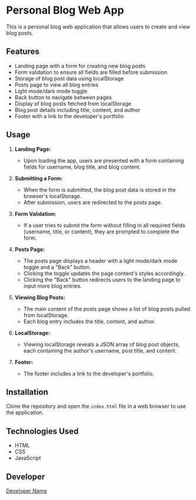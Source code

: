 # Personal Blog Web App

This is a personal blog web application that allows users to create and view blog posts.

## Features

- Landing page with a form for creating new blog posts
- Form validation to ensure all fields are filled before submission
- Storage of blog post data using localStorage
- Posts page to view all blog entries
- Light mode/dark mode toggle
- Back button to navigate between pages
- Display of blog posts fetched from localStorage
- Blog post details including title, content, and author
- Footer with a link to the developer's portfolio

## Usage

1. **Landing Page:**
   - Upon loading the app, users are presented with a form containing fields for username, blog title, and blog content.

2. **Submitting a Form:**
   - When the form is submitted, the blog post data is stored in the browser's localStorage.
   - After submission, users are redirected to the posts page.

3. **Form Validation:**
   - If a user tries to submit the form without filling in all required fields (username, title, or content), they are prompted to complete the form.

4. **Posts Page:**
   - The posts page displays a header with a light mode/dark mode toggle and a "Back" button.
   - Clicking the toggle updates the page content's styles accordingly.
   - Clicking the "Back" button redirects users to the landing page to input more blog entries.

5. **Viewing Blog Posts:**
   - The main content of the posts page shows a list of blog posts pulled from localStorage.
   - Each blog entry includes the title, content, and author.

6. **LocalStorage:**
   - Viewing localStorage reveals a JSON array of blog post objects, each containing the author's username, post title, and content.

7. **Footer:**
   - The footer includes a link to the developer's portfolio.

## Installation

Clone the repository and open the `index.html` file in a web browser to use the application.

## Technologies Used

- HTML
- CSS
- JavaScript

## Developer

[Developer Name](https://portfolio-link.com)
